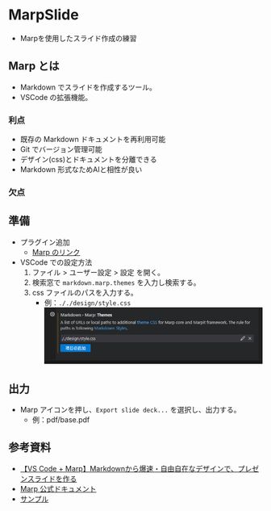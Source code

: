 # MarpSlide

- Marpを使用したスライド作成の練習

## Marp とは

- Markdown でスライドを作成するツール。
- VSCode の拡張機能。

### 利点

- 既存の Markdown ドキュメントを再利用可能
- Git でバージョン管理可能
- デザイン(css)とドキュメントを分離できる
- Markdown 形式なためAIと相性が良い

### 欠点

## 準備

- プラグイン追加
  - [Marp のリンク](https://marketplace.visualstudio.com/items?itemName=marp-team.marp-vscode)
- VSCode での設定方法
  1. ファイル > ユーザー設定 > 設定 を開く。
  2. 検索窓で `markdown.marp.themes` を入力し検索する。
  3. css ファイルのパスを入力する。
     - 例：`././design/style.css`
  ![設定画面](image/marp_setting.png)

## 出力

- Marp アイコンを押し、`Export slide deck...` を選択し、出力する。
  - 例：pdf/base.pdf

## 参考資料

- [【VS Code + Marp】Markdownから爆速・自由自在なデザインで、プレゼンスライドを作る](https://qiita.com/tomo_makes/items/aafae4021986553ae1d8)
- [Marp 公式ドキュメント](https://marp.app/)
- [サンプル](https://github.com/classmethod/classmethod-marp-theme/blob/main/sample-slide.md)
